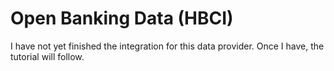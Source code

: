 # Open Banking Data (HBCI)

I have not yet finished the integration for this data provider. Once I have, the tutorial will follow.